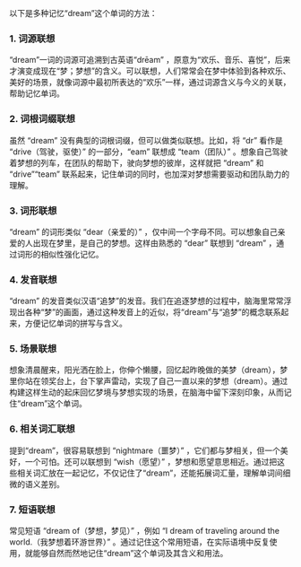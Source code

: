 以下是多种记忆“dream”这个单词的方法：

### 1. 词源联想
“dream”一词的词源可追溯到古英语“drēam” ，原意为“欢乐、音乐、喜悦”，后来才演变成现在“梦；梦想”的含义。可以联想，人们常常会在梦中体验到各种欢乐、美好的场景，就像词源中最初所表达的“欢乐”一样，通过词源含义与今义的关联，帮助记忆单词。

### 2. 词根词缀联想
虽然 “dream” 没有典型的词根词缀，但可以做类似联想。比如，将 “dr” 看作是 “drive（驾驶，驱使）” 的一部分，“eam” 联想成 “team（团队）” 。想象自己驾驶着梦想的列车，在团队的帮助下，驶向梦想的彼岸，这样就把 “dream” 和 “drive”“team” 联系起来，记住单词的同时，也加深对梦想需要驱动和团队助力的理解。

### 3. 词形联想
“dream” 的词形类似 “dear（亲爱的）” ，仅中间一个字母不同。可以想象自己亲爱的人出现在梦里，是自己的梦想。这样由熟悉的 “dear” 联想到 “dream” ，通过词形的相似性强化记忆。

### 4. 发音联想
“dream” 的发音类似汉语“追梦”的发音。我们在追逐梦想的过程中，脑海里常常浮现出各种“梦”的画面，通过这种发音上的近似，将“dream”与“追梦”的概念联系起来，方便记忆单词的拼写与含义。

### 5. 场景联想
想象清晨醒来，阳光洒在脸上，你伸个懒腰，回忆起昨晚做的美梦（dream），梦里你站在领奖台上，台下掌声雷动，实现了自己一直以来的梦想（dream）。通过构建这样生动的起床回忆梦境与梦想实现的场景，在脑海中留下深刻印象，从而记住“dream”这个单词。

### 6. 相关词汇联想
提到“dream”，很容易联想到 “nightmare（噩梦）” ，它们都与梦相关，但一个美好，一个可怕。还可以联想到 “wish（愿望）” ，梦想和愿望意思相近。通过把这些相关词汇放在一起记忆，不仅记住了“dream”，还能拓展词汇量，理解单词间细微的语义差别。

### 7. 短语联想
常见短语 “dream of（梦想，梦见）” ，例如 “I dream of traveling around the world.（我梦想着环游世界）” 。通过记住这个常用短语，在实际语境中反复使用，就能够自然而然地记住“dream”这个单词及其含义和用法。 